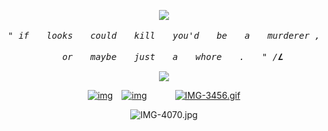 <p align="center" width="100%"> <img src="https://komarev.com/ghpvc/?username=callthedoctor&label=✦&color=140f06">

<p align="center"> 
<tt><i>" if　　looks　　could　　kill　　you'd　　be　　a　　murderer ,</i></tt>
    <p align="center">
<tt><i>　　or　　maybe　　just　　a　　whore　　.　　" /𝑳</i></tt>
<p align="center"> 


<p align="center" width="100%">
    <img src="https://i.postimg.cc/Dz7YWhTB/Untitled1052-20250721170249.png">
    
</p>


<div id="header" align="center">

[![img](https://files.catbox.moe/x01bg7.png)](https://rentry.co/brendanstevekemp)⠀
[![img](https://files.catbox.moe/142fs6.png)‎](https://spacedogs.atabook.org/)⠀⠀⠀⠀
[![IMG-3456.gif](https://files.catbox.moe/ss2k93.png)](https://pronouns.cc/@brendanstevekemp)

![IMG-4070.jpg](https://i.postimg.cc/TYD8HPLp/IMG-3463.jpg)
